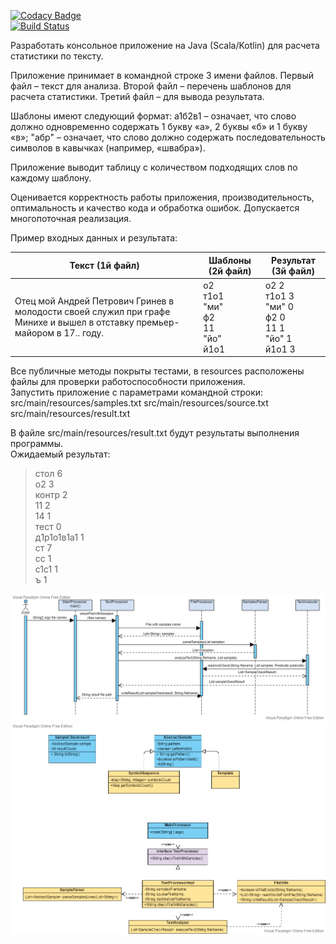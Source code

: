[![Codacy Badge](https://app.codacy.com/project/badge/Grade/5ae864a3fc4f4a17812d9929538d4599)](https://www.codacy.com/gh/AndrewAlyonkin/CFT_Task/dashboard?utm_source=github.com&amp;utm_medium=referral&amp;utm_content=AndrewAlyonkin/CFT_Task&amp;utm_campaign=Badge_Grade)  
[![Build Status](https://app.travis-ci.com/AndrewAlyonkin/CFT_Task.svg?branch=master)](https://app.travis-ci.com/AndrewAlyonkin/CFT_Task)

Разработать консольное приложение на Java (Scala/Kotlin) для расчета статистики по тексту.

Приложение принимает в командной строке 3 имени файлов. Первый файл – текст для анализа. Второй файл – перечень шаблонов
для расчета статистики. Третий файл – для вывода результата.

Шаблоны имеют следующий формат:
а1б2в1 – означает, что слово должно одновременно содержать 1 букву «а», 2 буквы «б» и 1 букву «в»;
"абр" – означает, что слово должно содержать последовательность символов в кавычках (например, «швабра»).

Приложение выводит таблицу с количеством подходящих слов по каждому шаблону.

Оценивается корректность работы приложения, производительность, оптимальность и качество кода и обработка ошибок.
Допускается многопоточная реализация.

Пример входных данных и результата:

|Текст (1й файл) |Шаблоны (2й файл) |Результат (3й файл)|
|----------------|------------------|-------------------|
Отец мой Андрей Петрович Гринев в молодости своей служил при графе Минихе и вышел в отставку премьер-майором в 17.. году.|	о2 </br>т1о1</br>"ми"</br>ф2</br>11</br>"йо"</br>й1о1 | о2 2</br>т1о1 3</br>"ми" 0</br>ф2 0</br>11 1</br>"йо" 1</br>й1о1	3|

Все публичные методы покрыты тестами, в resources расположены файлы для проверки работоспособности приложения.  
Запустить приложение с параметрами командной строки:  
src/main/resources/samples.txt src/main/resources/source.txt src/main/resources/result.txt  

В файле src/main/resources/result.txt будут результаты выполнения программы.  
Ожидаемый результат:  
>стол 6  
>о2 3  
>контр 2  
>11 2  
>14 1  
>тест 0  
>д1р1о1в1а1 1  
>ст 7  
>сс 1  
>с1с1 1  
>ъ 1  

![alt text](test_sequence.png)  
![alt text](test_uml.png)  
